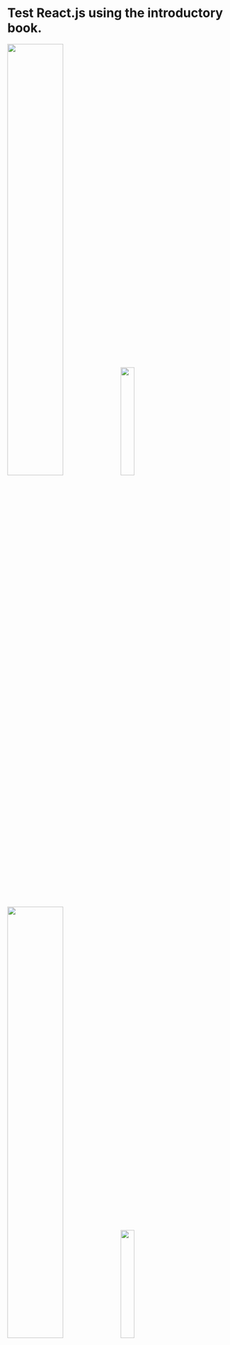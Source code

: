 # Test React.js using the introductory book.

<img src="https://evofan.github.io/test_react_easy_sample/chap3/pic_npm_list.jpg" width="50%">  

<img src="https://evofan.github.io/test_react_easy_sample/chap5/pic_screenshot_5-2-2.jpg" width="25%">  

<img src="https://evofan.github.io/test_react_easy_sample/chap6/pic_error2.jpg" width="50%">  

<img src="https://evofan.github.io/test_react_easy_sample/chap6/pic_jyanken.jpg" width="25%">  

<img src="https://evofan.github.io/test_react_easy_sample/chap6/pic_controlled.jpg" width="25%">  

<img src="https://evofan.github.io/test_react_easy_sample/chap6/pic_fig1.png" width="50%">  

<img src="https://evofan.github.io/test_react_easy_sample/chap7/pic_jyanken_material_ui.png" width="25%">  

reference

**作りながら学ぶ React入門**  
[https://www.amazon.co.jp/dp/479805075X/](https://www.amazon.co.jp/dp/479805075X/)  

**yuumi3/react_book**  
[https://github.com/yuumi3/react_book](https://github.com/yuumi3/react_book)  

**React Developer Tools - Chrome ウェブストア**  
[https://chrome.google.com/webstore/detail/react-developer-tools/fmkadmapgofadopljbjfkapdkoienihi/related](https://chrome.google.com/webstore/detail/react-developer-tools/fmkadmapgofadopljbjfkapdkoienihi/related)  

**React lifecycle methods diagram**  
[https://projects.wojtekmaj.pl/react-lifecycle-methods-diagram/](https://projects.wojtekmaj.pl/react-lifecycle-methods-diagram/)  

**brillout/awesome-react-components**  
[https://github.com/brillout/awesome-react-components](https://github.com/brillout/awesome-react-components)  

**Material-UI: A popular React UI framework**  
[https://material-ui.com/ja/](https://material-ui.com/ja/)  

**REACT ROUTER**  
[https://reactrouter.com/](https://reactrouter.com/)  

